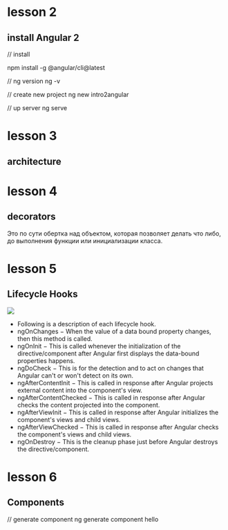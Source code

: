 # lesson 2
## install Angular 2

// install

npm install -g @angular/cli@latest

// ng version
ng -v

// create new project
ng new intro2angular

// up server
ng serve

# lesson 3
## architecture

# lesson 4
## decorators
Это по сути обертка над объектом, которая позволяет делать что либо, до выполнения функции или инициализации класса.

# lesson 5
## Lifecycle Hooks

[<img src="https://www.tutorialspoint.com/angular2/images/lifecycle.jpg">](https://www.tutorialspoint.com/angular2/angular2_lifecycle_hooks.htm)

* Following is a description of each lifecycle hook.
* ngOnChanges − When the value of a data bound property changes, then this method is called.
* ngOnInit − This is called whenever the initialization of the directive/component after Angular first displays the data-bound properties happens.
* ngDoCheck − This is for the detection and to act on changes that Angular can't or won't detect on its own.
* ngAfterContentInit − This is called in response after Angular projects external content into the component's view.
* ngAfterContentChecked − This is called in response after Angular checks the content projected into the component.
* ngAfterViewInit − This is called in response after Angular initializes the component's views and child views.
* ngAfterViewChecked − This is called in response after Angular checks the component's views and child views.
* ngOnDestroy − This is the cleanup phase just before Angular destroys the directive/component.

# lesson 6
## Components

// generate component
ng generate component hello
